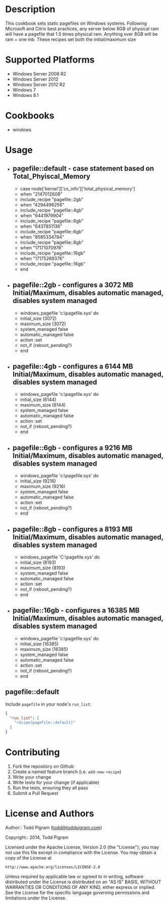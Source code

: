 Description
===========

This cookbook sets static pagefiles on Windows systems. Following Microsoft and Citrix best practices, any server below 8GB of physical ram
will have a pagefile that 1.5 times physical ram. Anything over 8GB will be ram + one mb. These recipes set both the initial/maximum size

Supported Platforms
===================

* Windows Server 2008 R2
* Windows Server 2012
* Windows Server 2012 R2
* Windows 7
* Windows 8.1

Cookbooks
=========

* windows

Usage
=====

* pagefile::default - case statement based on Total_Phyiscal_Memory
  -----------------
    * case node['kernel']['cs_info']['total_physical_memory']
    * when "2147012608"
    *  include_recipe "pagefile::2gb"
    * when "4294496256"
    *  include_recipe "pagefile::4gb"
    * when "6441979904"
    *  include_recipe "pagefile::6gb"
    * when "6437851136"
    *  include_recipe "pagefile::6gb"
    * when "8585334784"
    *  include_recipe "pagefile::8gb"
    * when "17171070976"
    *  include_recipe "pagefile::16gb"
    * when "17175269376"
    *  include_recipe "pagefile::16gb"
    * end

* pagefile::2gb - configures a 3072 MB Initial/Maximum, disables automatic managed, disables system managed
  -------------
    
    * windows_pagefile 'c:\pagefile.sys' do
    *  initial_size (3072)
    *  maximum_size (3072)
    *  system_managed false
    *  automatic_managed false
    *  action :set
    *  not_if {reboot_pending?}
    * end

* pagefile::4gb - configures a 6144 MB Initial/Maximum, disables automatic managed, disables system managed 
  -------------
    
    * windows_pagefile 'c:\pagefile.sys' do
    *  initial_size (6144)
    *  maximum_size (6144)
    *  system_managed false
    *  automatic_managed false
    *  action :set
    *  not_if {reboot_pending?}
    * end

* pagefile::6gb - configures a 9216 MB Initial/Maximum, disables automatic managed, disables system managed
  -------------
    
    * windows_pagefile 'c:\pagefile.sys' do
    *  initial_size (9216)
    *  maximum_size (9216)
    *  system_managed false
    *  automatic_managed false
    *  action :set
    *  not_if {reboot_pending?}
    * end

* pagefile::8gb - configures a 8193 MB Initial/Maximum, disables automatic managed, disables system managed
  -------------
    
    * windows_pagefile 'C:\pagefile.sys' do
    *  initial_size  (8193)
    *  maximum_size  (8193)
    *  system_managed false
    *  automatic_managed false
    *  action :set
    *  not_if {reboot_pending?}
    * end

* pagefile::16gb - configures a 16385 MB Initial/Maximum, disables automatic managed, disables system managed 
  --------------

   
    * windows_pagefile 'c:\pagefile.sys' do
    *  initial_size (16385)
    *  maximum_size (16385)
    *  system_managed false
    *  automatic_managed false
    *  action :set
    *  not_if {reboot_pending?}
    * end

pagefile::default
-----------------

Include `pagefile` in your node's `run_list`:

```json
{
  "run_list": [
    "recipe[pagefile::default]"
  ]
}
```

 Contributing
=============

1. Fork the repository on Github
2. Create a named feature branch (i.e. `add-new-recipe`)
3. Write your change
4. Write tests for your change (if applicable)
5. Run the tests, ensuring they all pass
6. Submit a Pull Request

License and Authors
===================

Author:: Todd Pigram (<todd@toddpigram.com>)

Copyright:: 2014, Todd Pigram

Licensed under the Apache License, Version 2.0 (the "License");
you may not use this file except in compliance with the License.
You may obtain a copy of the License at

    http://www.apache.org/licenses/LICENSE-2.0

Unless required by applicable law or agreed to in writing, software
distributed under the License is distributed on an "AS IS" BASIS,
WITHOUT WARRANTIES OR CONDITIONS OF ANY KIND, either express or implied.
See the License for the specific language governing permissions and
limitations under the License.
